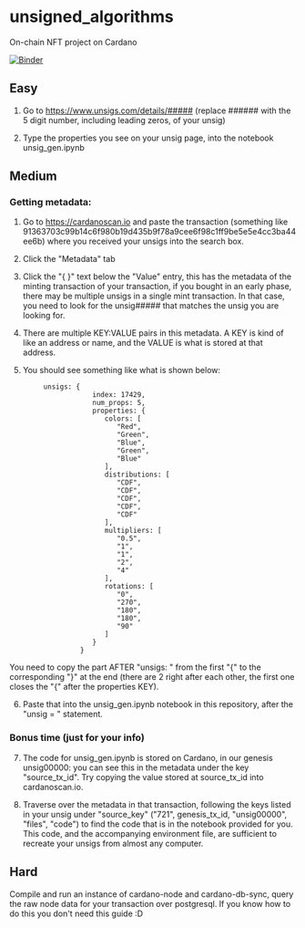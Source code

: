 # unsigned_algorithms
On-chain NFT project on Cardano

[![Binder](https://mybinder.org/badge_logo.svg)](https://mybinder.org/v2/gh/alexanderwatanabe/unsigned_algorithms/main?urlpath=lab)

## Easy

1. Go to https://www.unsigs.com/details/##### (replace ###### with the 5 digit number, including leading zeros, of your unsig)

2. Type the properties you see on your unsig page, into the notebook unsig_gen.ipynb

## Medium

### Getting metadata:

1. Go to https://cardanoscan.io and paste the transaction (something like 91363703c99b14c6f980b19d435b9f78a9cee6f98c1ff9be5e5e4cc3ba44ee6b) where you received your unsigs into the search box.

2. Click the "Metadata" tab

3. Click the "{ }" text below the "Value" entry, this has the metadata of the minting transaction of your transaction, if you bought in an early phase, there may be multiple unsigs in a single mint transaction. In that case, you need to look for the unsig##### that matches the unsig you are looking for.

4. There are multiple KEY:VALUE pairs in this metadata. A KEY is kind of like an address or name, and the VALUE is what is stored at that address. 

5. You should see something like what is shown below:

            unsigs: {
                        index: 17429,
                        num_props: 5,
                        properties: {
                           colors: [
                              "Red",
                              "Green",
                              "Blue",
                              "Green",
                              "Blue"
                           ],
                           distributions: [
                              "CDF",
                              "CDF",
                              "CDF",
                              "CDF",
                              "CDF"
                           ],
                           multipliers: [
                              "0.5",
                              "1",
                              "1",
                              "2",
                              "4"
                           ],
                           rotations: [
                              "0",
                              "270",
                              "180",
                              "180",
                              "90"
                           ]
                        }
                     }

You need to copy the part AFTER "unsigs: " from the first "{" to the corresponding "}" at the end (there are 2 right after each other, the first one closes the "{" after the properties KEY).

6. Paste that into the unsig_gen.ipynb notebook in this repository, after the "unsig = " statement.

### Bonus time (just for your info)

7. The code for unsig_gen.ipynb is stored on Cardano, in our genesis unsig00000: you can see this in the metadata under the key "source_tx_id". Try copying the value stored at source_tx_id into cardanoscan.io.

8. Traverse over the metadata in that transaction, following the keys listed in your unsig under "source_key" ("721", genesis_tx_id, "unsig00000", "files", "code") to find the code that is in the notebook provided for you. This code, and the accompanying environment file, are sufficient to recreate your unsigs from almost any computer.


## Hard

Compile and run an instance of cardano-node and cardano-db-sync, query the raw node data for your transaction over postgresql. If you know how to do this you don't need this guide :D
